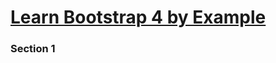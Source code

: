 
[Learn Bootstrap 4 by Example](https://www.udemy.com/learn-bootstrap-4-by-example/learn/v4/content)
======

### Section 1
